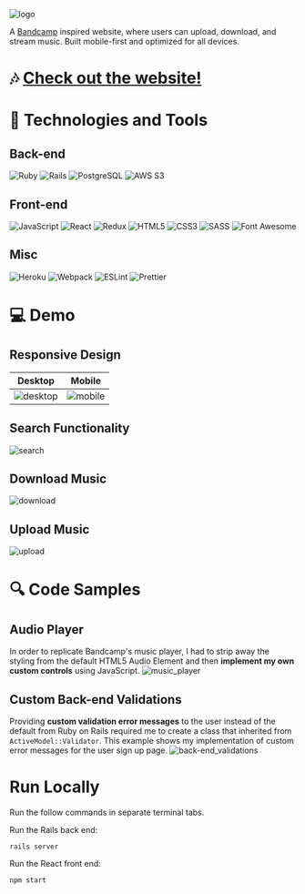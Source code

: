 ![logo](https://user-images.githubusercontent.com/6326660/102277904-c5134100-3edd-11eb-9cfb-4073d5c6c461.png)

A [Bandcamp](https://bandcamp.com/) inspired website, where users can upload, download, and stream music. Built mobile-first and optimized for all devices.

# &#127926; [Check out the website!](https://groovetown.herokuapp.com/#/)

# &#128295; Technologies and Tools

## Back-end

![Ruby](https://img.shields.io/badge/-Ruby-informational?style=flat&logo=Ruby&logoColor=white&color=CC342D)
![Rails](https://img.shields.io/badge/-Rails-informational?style=flat&logo=ruby-on-rails&logoColor=white&color=CC342D)
![PostgreSQL](https://img.shields.io/badge/-PostgreSQL-informational?style=flat&logo=PostgreSQL&logoColor=white&color=336791)
![AWS S3](https://img.shields.io/badge/-AWS_S3-informational?style=flat&logo=amazon-aws&logoColor=white&color=232F3E)

## Front-end

![JavaScript](https://img.shields.io/badge/-JavaScript-informational?style=flat&logo=JavaScript&logoColor=black&color=F7DF1E)
![React](https://img.shields.io/badge/-React-informational?style=flat&logo=React&logoColor=black&color=61DAFB)
![Redux](https://img.shields.io/badge/-Redux-informational?style=flat&logo=Redux&logoColor=white&color=764ABC)
![HTML5](https://img.shields.io/badge/-HTML5-informational?style=flat&logo=HTML5&logoColor=white&color=E34F26)
![CSS3](https://img.shields.io/badge/-CSS3-informational?style=flat&logo=CSS3&logoColor=white&color=1572B6)
![SASS](https://img.shields.io/badge/-SASS-informational?style=flat&logo=SASS&logoColor=white&color=CC6699)
![Font Awesome](https://img.shields.io/badge/-Font_Awesome-informational?style=flat&logo=Font-awesome&logoColor=white&color=339AF0)

## Misc
![Heroku](https://img.shields.io/badge/-Heroku-informational?style=flat&logo=Heroku&logoColor=white&color=430098)
![Webpack](https://img.shields.io/badge/-Webpack-informational?style=flat&logo=Webpack&logoColor=black&color=8DD6F9)
![ESLint](https://img.shields.io/badge/-ESLint-informational?style=flat&logo=ESLint&logoColor=white&color=4B32C3)
![Prettier](https://img.shields.io/badge/-Prettier-informational?style=flat&logo=Prettier&logoColor=black&color=F7B93E)

# &#128187; Demo
## Responsive Design
| Desktop | Mobile |
|--|--|
| ![desktop](https://user-images.githubusercontent.com/6326660/103392206-8b435c80-4ad1-11eb-98a3-6a25a9494c68.png) | ![mobile](https://user-images.githubusercontent.com/6326660/103392208-8ed6e380-4ad1-11eb-9c66-cbc4a676e6e9.png) |

## Search Functionality
![search](https://user-images.githubusercontent.com/6326660/103398961-b8a10200-4af3-11eb-896c-7c0c0b826c81.gif)

## Download Music
![download](https://user-images.githubusercontent.com/6326660/103398475-bc338980-4af1-11eb-8b2e-15bdd5fc5719.gif)

## Upload Music
![upload](https://user-images.githubusercontent.com/6326660/103392213-94ccc480-4ad1-11eb-888b-ae3bf972e0e3.png)

# &#128269; Code Samples

## Audio Player
In order to replicate Bandcamp's music player, I had to strip away the styling from
the default HTML5 Audio Element and then **implement my own custom controls** using JavaScript.
![music_player](https://user-images.githubusercontent.com/6326660/102283596-95693680-3ee7-11eb-8118-0efa35bb53ed.png)

## Custom Back-end Validations
Providing **custom validation error messages** to the user instead of the default from
Ruby on Rails required me to create a class that inherited from ```ActiveModel::Validator```.
This example shows my implementation of custom error messages for the user sign up page.
![back-end_validations](https://user-images.githubusercontent.com/6326660/102286460-3d353300-3eed-11eb-8cdf-966234d7600a.png)

# Run Locally
Run the follow commands in separate terminal tabs.

Run the Rails back end:
```
rails server
```

Run the React front end:
```
npm start
```
